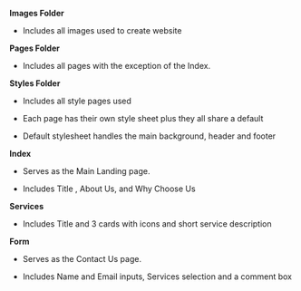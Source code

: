 <b>Images Folder</b>

- Includes all images used to create website

<b>Pages Folder</b>

- Includes all pages with the exception of the Index.

<b>Styles Folder</b>

- Includes all style pages used

- Each page has their own style sheet plus they all share a default

- Default stylesheet handles the main background, header and footer

<b>Index</b>

- Serves as the Main Landing page.

- Includes Title , About Us, and Why Choose Us

<b>Services</b>

- Includes Title and 3 cards with icons and short service description

<b>Form</b>

- Serves as the Contact Us page.

- Includes  Name and Email inputs, Services selection and a comment box